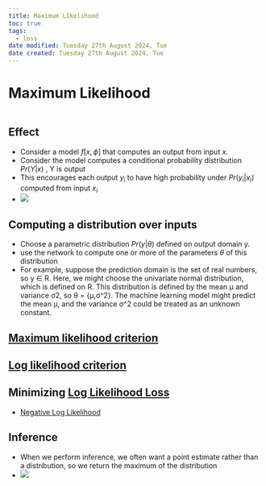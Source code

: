 ```yaml
---
title: Maximum LIkelihood
toc: true
tags:
  - loss
date modified: Tuesday 27th August 2024, Tue
date created: Tuesday 27th August 2024, Tue
---
```


# Maximum Likelihood
```toc
```
## Effect
- Consider a model $f[x, \phi]$ that computes an output from input $x$.
- Consider the model computes a conditional probability distribution $Pr(Y|x)$ , Y is output
- This encourages each output $y_i$ to have high probability under $Pr(y_{i}|x_{i})$ computed from input $x_{i}$
- ![](Pasted%20image%2020240827214256.png)
## Computing a distribution over inputs
- Choose a parametric distribution $Pr(y|\theta)$ defined on output domain y. 
- use the network to compute one or more of the parameters $\theta$ of this distribution
- For example, suppose the prediction domain is the set of real numbers, so y ∈ R. Here, we might choose the univariate normal distribution, which is defined on R. This distribution is defined by the mean μ and variance σ2, so θ = {μ,σ^2}. The machine learning model might predict the mean μ, and the variance σ^2 could be treated as an unknown constant.

## [Maximum likelihood criterion](Maximum%20likelihood%20criterion.md)

## [Log likelihood criterion](Log%20likelihood%20criterion.md)

## Minimizing [Log Likelihood Loss](Log%20Likelihood%20Loss.md)
- [Negative Log Likelihood](Negative%20Log%20Likelihood.md)

## Inference
- When we perform inference, we often want a point estimate rather than a distribution, so we return the maximum of the distribution
- ![](Pasted%20image%2020240827215213.png)